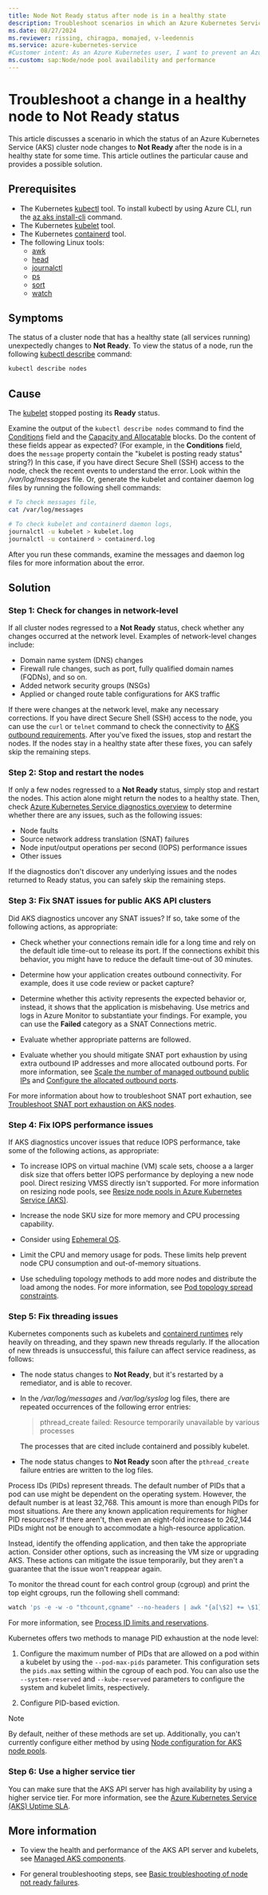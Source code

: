 ```yaml
---
title: Node Not Ready status after node is in a healthy state
description: Troubleshoot scenarios in which an Azure Kubernetes Service (AKS) cluster node goes to a Not Ready status after is in a healthy state.
ms.date: 08/27/2024
ms.reviewer: rissing, chiragpa, momajed, v-leedennis
ms.service: azure-kubernetes-service
#Customer intent: As an Azure Kubernetes user, I want to prevent an Azure Kubernetes Service (AKS) cluster node from regressing to a Not Ready status so that I can continue to use the cluster node successfully.
ms.custom: sap:Node/node pool availability and performance
---
```

# Troubleshoot a change in a healthy node to Not Ready status

This article discusses a scenario in which the status of an Azure Kubernetes Service (AKS) cluster node changes to **Not Ready** after the node is in a healthy state for some time. This article outlines the particular cause and provides a possible solution.

## Prerequisites

- The Kubernetes [kubectl](https://kubernetes.io/docs/reference/kubectl/overview/) tool. To install kubectl by using Azure CLI, run the [az aks install-cli](/cli/azure/aks#az-aks-install-cli) command.
- The Kubernetes [kubelet](https://kubernetes.io/docs/reference/command-line-tools-reference/kubelet/) tool.
- The Kubernetes [containerd](https://kubernetes.io/docs/setup/production-environment/container-runtimes/#containerd) tool.
- The following Linux tools:
  - [awk](https://man7.org/linux/man-pages/man1/awk.1p.html)
  - [head](https://man7.org/linux/man-pages/man1/head.1.html)
  - [journalctl](https://man7.org/linux/man-pages/man1/journalctl.1.html)
  - [ps](https://man7.org/linux/man-pages/man1/ps.1.html)
  - [sort](https://man7.org/linux/man-pages/man1/sort.1.html)
  - [watch](https://man7.org/linux/man-pages/man1/watch.1.html)

## Symptoms

The status of a cluster node that has a healthy state (all services running) unexpectedly changes to **Not Ready**. To view the status of a node, run the following [kubectl describe](https://kubernetes.io/docs/reference/generated/kubectl/kubectl-commands#describe) command:

```bash
kubectl describe nodes
```

## Cause

The [kubelet](https://kubernetes.io/docs/reference/command-line-tools-reference/kubelet/) stopped posting its **Ready** status.

Examine the output of the `kubectl describe nodes` command to find the [Conditions](https://kubernetes.io/docs/concepts/architecture/nodes/#condition) field and the [Capacity and Allocatable](https://kubernetes.io/docs/concepts/architecture/nodes/#capacity) blocks. Do the content of these fields appear as expected? (For example, in the **Conditions** field, does the `message` property contain the "kubelet is posting ready status" string?) In this case, if you have direct Secure Shell (SSH) access to the node, check the recent events to understand the error. Look within the */var/log/messages* file. Or, generate the kubelet and container daemon log files by running the following shell commands:

```bash
# To check messages file,
cat /var/log/messages

# To check kubelet and containerd daemon logs,
journalctl -u kubelet > kubelet.log
journalctl -u containerd > containerd.log
```

After you run these commands, examine the messages and daemon log files for more information about the error.

## Solution

### Step 1: Check for changes in network-level

If all cluster nodes regressed to a **Not Ready** status, check whether any changes occurred at the network level. Examples of network-level changes include:

- Domain name system (DNS) changes
- Firewall rule changes, such as port, fully qualified domain names (FQDNs), and so on.
- Added network security groups (NSGs)
- Applied or changed route table configurations for AKS traffic

If there were changes at the network level, make any necessary corrections. If you have direct Secure Shell (SSH) access to the node, you can use the `curl` or `telnet` command to check the connectivity to [AKS outbound requirements](/azure/aks/outbound-rules-control-egress). After you've fixed the issues, stop and restart the nodes. If the nodes stay in a healthy state after these fixes, you can safely skip the remaining steps.

### Step 2: Stop and restart the nodes

If only a few nodes regressed to a **Not Ready** status, simply stop and restart the nodes. This action alone might return the nodes to a healthy state. Then, check [Azure Kubernetes Service diagnostics overview](/azure/aks/concepts-diagnostics) to determine whether there are any issues, such as the following issues:

- Node faults
- Source network address translation (SNAT) failures
- Node input/output operations per second (IOPS) performance issues
- Other issues

If the diagnostics don't discover any underlying issues and the nodes returned to Ready status, you can safely skip the remaining steps.

### Step 3: Fix SNAT issues for public AKS API clusters

Did AKS diagnostics uncover any SNAT issues? If so, take some of the following actions, as appropriate:

- Check whether your connections remain idle for a long time and rely on the default idle time-out to release its port. If the connections exhibit this behavior, you might have to reduce the default time-out of 30 minutes.

- Determine how your application creates outbound connectivity. For example, does it use code review or packet capture?

- Determine whether this activity represents the expected behavior or, instead, it shows that the application is misbehaving. Use metrics and logs in Azure Monitor to substantiate your findings. For example, you can use the **Failed** category as a SNAT Connections metric.

- Evaluate whether appropriate patterns are followed.

- Evaluate whether you should mitigate SNAT port exhaustion by using extra outbound IP addresses and more allocated outbound ports. For more information, see [Scale the number of managed outbound public IPs](/azure/aks/load-balancer-standard#scale-the-number-of-managed-outbound-public-ips) and [Configure the allocated outbound ports](/azure/aks/load-balancer-standard#configure-the-allocated-outbound-ports).

For more information about how to troubleshoot SNAT port exhaution, see [Troubleshoot SNAT port exhaustion on AKS nodes](../connectivity/snat-port-exhaustion.md?tabs=for-a-linux-pod).

### Step 4: Fix IOPS performance issues

If AKS diagnostics uncover issues that reduce IOPS performance, take some of the following actions, as appropriate:

- To increase IOPS on virtual machine (VM) scale sets, choose a a larger disk size that offers better IOPS performance by deploying a new node pool. Direct resizing VMSS directly isn't supported. For more information on resizing node pools,  see [Resize node pools in Azure Kubernetes Service (AKS)](/azure/aks/resize-node-pool?tabs=azure-cli).

- Increase the node SKU size for more memory and CPU processing capability.

- Consider using [Ephemeral OS](/azure/aks/cluster-configuration#ephemeral-os).

- Limit the CPU and memory usage for pods. These limits help prevent node CPU consumption and out-of-memory situations.

- Use scheduling topology methods to add more nodes and distribute the load among the nodes. For more information, see [Pod topology spread constraints](https://kubernetes.io/docs/concepts/workloads/pods/pod-topology-spread-constraints/).

### Step 5: Fix threading issues

Kubernetes components such as kubelets and [containerd runtimes](https://kubernetes.io/docs/setup/production-environment/container-runtimes/#containerd) rely heavily on threading, and they spawn new threads regularly. If the allocation of new threads is unsuccessful, this failure can affect service readiness, as follows:

- The node status changes to **Not Ready**, but it's restarted by a remediator, and is able to recover.

- In the */var/log/messages* and */var/log/syslog* log files, there are repeated occurrences of the following error entries:

  > pthread_create failed: Resource temporarily unavailable by various processes

  The processes that are cited include containerd and possibly kubelet.

- The node status changes to **Not Ready** soon after the `pthread_create` failure entries are written to the log files.

Process IDs (PIDs) represent threads. The default number of PIDs that a pod can use might be dependent on the operating system. However, the default number is at least 32,768. This amount is more than enough PIDs for most situations. Are there any known application requirements for higher PID resources? If there aren't, then even an eight-fold increase to 262,144 PIDs might not be enough to accommodate a high-resource application.

Instead, identify the offending application, and then take the appropriate action. Consider other options, such as increasing the VM size or upgrading AKS. These actions can mitigate the issue temporarily, but they aren't a guarantee that the issue won't reappear again.

To monitor the thread count for each control group (cgroup) and print the top eight cgroups, run the following shell command:

```bash
watch 'ps -e -w -o "thcount,cgname" --no-headers | awk "{a[\$2] += \$1} END{for (i in a) print a[i], i}" | sort --numeric-sort --reverse | head --lines=8'
```

For more information, see [Process ID limits and reservations](https://kubernetes.io/docs/concepts/policy/pid-limiting/).

Kubernetes offers two methods to manage PID exhaustion at the node level:

1. Configure the maximum number of PIDs that are allowed on a pod within a kubelet by using the `--pod-max-pids` parameter. This configuration sets the `pids.max` setting within the cgroup of each pod. You can also use the `--system-reserved` and `--kube-reserved` parameters to configure the system and kubelet limits, respectively.

1. Configure PID-based eviction.

> [!NOTE]
> By default, neither of these methods are set up. Additionally, you can't currently configure either method by using [Node configuration for AKS node pools](/azure/aks/custom-node-configuration).

### Step 6: Use a higher service tier

You can make sure that the AKS API server has high availability by using a higher service tier. For more information, see the [Azure Kubernetes Service (AKS) Uptime SLA](/azure/aks/uptime-sla).

## More information

- To view the health and performance of the AKS API server and kubelets, see [Managed AKS components](/azure/aks/monitor-aks#level-2---managed-aks-components).

- For general troubleshooting steps, see [Basic troubleshooting of node not ready failures](node-not-ready-basic-troubleshooting.md).
